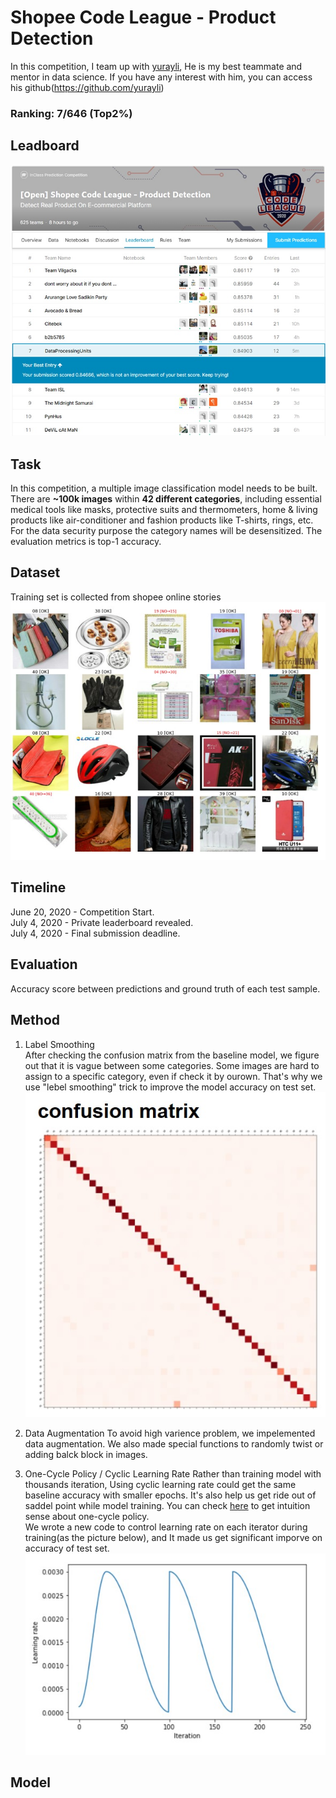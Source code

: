 # Shopee Code League - Product Detection  
In this competition, I team up with [yurayli](https://github.com/yurayli), He is my best teammate and mentor in data science. If you have any interest with him, you can access his github(https://github.com/yurayli)
### Ranking: 7/646 (Top2%)
## Leadboard 
<img src="pic/leaderboard.jpg">

## Task
In this competition, a multiple image classification model needs to be built. There are **~100k images** within **42 different categories**, including essential medical tools like masks, protective suits and thermometers, home & living products like air-conditioner and fashion products like T-shirts, rings, etc. For the data security purpose the category names will be desensitized. The evaluation metrics is top-1 accuracy.

## Dataset
Training set is collected from shopee online stories<br>
<img src="pic/dataset.jpg">

## Timeline
June 20, 2020 - Competition Start.<br>
July 4, 2020 - Private leaderboard revealed.<br>
July 4, 2020 - Final submission deadline.<br>

## Evaluation
Accuracy score between predictions and ground truth of each test sample.

## Method
1. Label Smoothing<br>
After checking the confusion matrix from the baseline model, we figure out that it is vague between some categories. Some images are hard to assign to a specific category, 
even if check it by ourown. That's why we use "lebel smoothing" trick to improve the model accuracy on test set.
<img src="pic/confusion_matrix.jpg"><br>

2. Data Augmentation
To avoid high varience problem, we impelemented data augmentation. We also made special functions to randomly twist or adding balck block in images. 

3. One-Cycle Policy / Cyclic Learning Rate
Rather than training model with thousands iteration, Using cyclic learning rate could get the same baseline accuracy with smaller epochs. It's also help us get ride out of saddel point while model training. You can check [here](https://towardsdatascience.com/finding-good-learning-rate-and-the-one-cycle-policy-7159fe1db5d6) to get intuition sense about one-cycle policy.<br>
We wrote a new code to control learning rate on each iterator during training(as the picture below), and It made us get significant imporve on accuracy of test set.
<img src="pic/cycling.jpg"><br>

## Model
